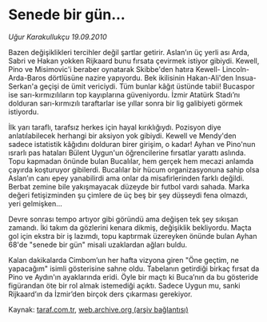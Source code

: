 # Senede bir gün...

*Uğur Karakullukçu 19.09.2010*

<div class="yazi"><p>Bazen değişiklikleri tercihler değil şartlar getirir. Aslan’ın üç yerli ası Arda, Sabri ve Hakan yokken Rijkaard bunu fırsata çevirmek istiyor gibiydi. Kewell, Pino ve Misimovic'i beraber oynatarak Skibbe'den hatıra Kewell- Lincoln-Arda-Baros dörtlüsüne nazire yapıyordu. Bek ikilisinin Hakan-Ali'den Insua-Serkan'a geçişi de ümit vericiydi. Tüm bunlar kâğıt üstünde tabii! Bucaspor ise sarı-kırmızılıların top kayıplarına güveniyordu. İzmir Atatürk Stadı’nı dolduran sarı-kırmızılı taraftarlar ise yıllar sonra bir lig galibiyeti görmek istiyordu.</p>
<p>İlk yarı taraflı, tarafsız herkes için hayal kırıklığıydı. Pozisyon diye anlatılabilecek herhangi bir aksiyon yok gibiydi. Kewell ve Mendy'den sadece istatistik kâğıdını dolduran birer girişim, o kadar! Ayhan ve Pino'nun ısrarlı pas hataları Bülent Uygun'un öğrencilerine fırsatlar yarattı aslında. Topu kapmadan önünde bulan Bucalılar, hem gerçek hem mecazi anlamda çayırda koşturuyor gibilerdi. Bucalılar bir hücum organizasyonuna sahip olsa Aslan’ın canı epey yanabilirdi ama onlar da misafirlerinden farklı değildi. Berbat zemine bile yakışmayacak düzeyde bir futbol vardı sahada. Marka değeri fetişizminden şu çimlere de üç beş bir şey düşseydi fena olmazdı, yeri gelmişken...</p>
<p>Devre sonrası tempo artıyor gibi göründü ama değişen tek şey sıkışan zamandı. İki takım da gözlerini kenara dikmiş, değişiklik bekliyordu. Maçta gol için ekstra bir iş lazımdı, topu kaptırmak üzereyken önünde bulan Ayhan 68'de "senede bir gün" misali uzaklardan ağları buldu.</p>
<p>Kalan dakikalarda Cimbom’un her hafta vizyona giren "Öne geçtim, ne yapacağım" isimli gösterisine sahne oldu. Tabelanın getirdiği birkaç fırsat da Pino ve Aydın'ın ayaklarında eridi. Öyle bir maçtı ki Buca’nın da bu gösteride figürandan öte bir rol almak istemediği açıktı. Sadece Uygun mu, sanki Rijkaard’ın da İzmir’den birçok ders çıkarması gerekiyor.</p></div>

Kaynak: [taraf.com.tr](http://www.taraf.com.tr:80/ugur-karakullukcu/makale-senede-bir-gun.htm), [web.archive.org (arşiv bağlantısı)](http://web.archive.org/web/20100920210231/http://www.taraf.com.tr:80/ugur-karakullukcu/makale-senede-bir-gun.htm)
